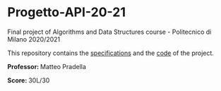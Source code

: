 # Progetto-API-20-21
Final project of Algorithms and Data Structures course - Politecnico di Milano 2020/2021

This repository contains the <a href="https://github.com/luca-longinotti/Progetto-API-20-21/blob/main/specifications.pdf">specifications</a> and the <a href="https://github.com/luca-longinotti/Progetto-API-20-21/blob/main/main.c">code</a> of the project.

<b>Professor: </b> Matteo Pradella

<b>Score: </b> 30L/30


